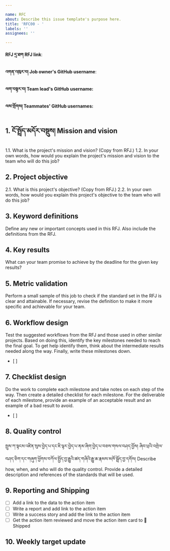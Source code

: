 ```yaml
---

name: RFC  
about: Describe this issue template's purpose here.  
title: 'RFC00 - '  
labels: ''  
assignees: ''

---
```


**RFJ དྲ་ཐག RFJ link**: 

**འགན་འཁུར་བ། Job owner's GitHub username**:

**ལག་བསྟར་བ། Team lead's GitHub username:**

**ལས་གྲོགས། Teammates' GitHub usernames:**

## 1. ངོ་སྤྲོད་མདོར་བསྡུས། Mission and vision
1.1. What is the project's mission and vision? (Copy from RFJ.)
1.2. In your own words, how would you explain the project's mission and vision to the team who will do this job?

## 2. Project objective
2.1. What is this project's objective? (Copy from RFJ.)
2.2. In your own words, how would you explain this project's objective to the team who will do this job?

## 3. Keyword definitions
Define any new or important concepts used in this RFJ. Also include the definitions from the RFJ.

## 4. Key results
What can your team promise to achieve by the deadline for the given key results?

## 5. Metric validation
Perform a small sample of this job to check if the standard set in the RFJ is clear and attainable. If necessary, revise the definition to make it more specific and achievable for your team.

## 6. Workflow design
Test the suggested workflows from the RFJ and those used in other similar projects. Based on doing this, identify the key milestones needed to reach the final goal. To get help identify them, think about the intermediate results needed along the way. Finally, write these milestones down.
- [ ] 

## 7. Checklist design
Do the work to complete each milestone and take notes on each step of the way. Then create a detailed checklist for each milestone. For the deliverable of each milestone, provide an example of an acceptable result and an example of a bad result to avoid.
- [ ] 

## 8. Quality control
སྤུས་ཀ་སྟངས་འཛིན་སུས་བྱེད་པ་དང་ཇི་ལྟར་བྱེད་པ་ནམ་ཞིག་བྱེད་པ་བཅས་གསལ་བཤད་བྱོས། ཞིབ་ཕྲའི་འགྲེལ་བཤད་ཅིག་དང་གཞུག་ཕྱོགས་བཀོལ་སྤྱོད་བྱ་རྒྱུའི་ཚད་གཞིའི་རྒྱུ་ཆ་རྣམས་མཁོ་སྦྲོད་བྱ་དགོས། Describe how, when, and who will do the quality control. Provide a detailed description and references of the standards that will be used.

## 9. Reporting and Shipping
- [ ] Add a link to the data to the action item
- [ ] Write a report and add link to the action item
- [ ] Write a success story and add the link to the action item
- [ ] Get the action item reviewed and move the action item card to 🚀 Shipped

## 10. Weekly target update
